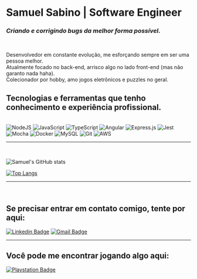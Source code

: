 # Samuel Sabino | Software Engineer

### *Criando e corrigindo bugs da melhor forma possível.*

<br>

<p> 
  Desenvolvedor em constante evolução, me esforçando sempre em ser uma pessoa melhor. <br>
  Atualmente focado no back-end, arrisco algo no lado front-end (mas não garanto nada haha). <br>
  Colecionador por hobby, amo jogos eletrônicos e puzzles no geral.
</p>

## Tecnologias e ferramentas que tenho conhecimento e experiência profissional.

<br>

<div text-align="justify">
  <img alt="NodeJS" src="https://img.shields.io/badge/node.js-3c873a?style=for-the-badge&logo=node.js&logoColor=fff&labelColor=3c873a" />

  <img alt="JavaScript" src="https://img.shields.io/badge/JavaScript-FFDC0B?style=for-the-badge&logo=javascript&logoColor=000&labelColor=FFDC0B" />

  <img alt="TypeScript" src="https://img.shields.io/badge/TypeScript-3276E6?style=for-the-badge&logo=typescript&logoColor=white&labelColor=3276E6" />

  <img alt="Angular" src="https://img.shields.io/badge/Angular-a6120d?style=for-the-badge&logo=angular&logoColor=fff&labelColor=a6120d" />

  <img alt="Express.js" src="https://img.shields.io/badge/express.js%20-%23404d59.svg?&style=for-the-badge"/>

  <img alt="Jest" src="https://img.shields.io/badge/-jest-%23C21325?&style=for-the-badge&logo=jest&logoColor=white"/>

  <img alt="Mocha" src="https://img.shields.io/badge/-mocha-%238D6748?&style=for-the-badge&logo=mocha&logoColor=white"/>

  <img alt="Docker" src="https://img.shields.io/badge/Docker-0db7ed?style=for-the-badge&logo=docker&logoColor=fff&labelColor=0db7ed" />

  <img alt="MySQL" src="https://img.shields.io/badge/mysql-000?&style=for-the-badge&logo=mysql&logoColor=white"/>

  <img alt="Git" src="https://img.shields.io/badge/git%20-%23F05033.svg?&style=for-the-badge&logo=git&logoColor=white"/>

  <img alt="AWS" src="https://img.shields.io/badge/AWS%20-%23FF9900.svg?&style=for-the-badge&logo=amazon-aws&logoColor=white"/>
</div>

---

<br>

<div>

  ![Samuel's GitHub stats](https://github-readme-stats.vercel.app/api?username=samuel-sabino&show_icons=true&hide=issues,stars&theme=dracula)
  
  [![Top Langs](https://github-readme-stats.vercel.app/api/top-langs/?username=samuel-sabino&theme=dracula&layout=compact&langs_count=10)](https://github.com/anuraghazra/github-readme-stats)

</div>

---

<br>

## Se precisar entrar em contato comigo, tente por aqui:

[![Linkedin Badge](https://img.shields.io/badge/Samuel_Sabino-0072b1?style=for-the-badge&logo=Linkedin&logoColor=fff&labelColor=0072b1&link=https://www.linkedin.com/in/samuelsabino/)](https://www.linkedin.com/in/samuelsabino/)
[![Gmail Badge](https://img.shields.io/badge/lima.samuel@gmail.com-D14836?style=for-the-badge&logo=gmail&logoColor=white)](mailto:lima.samuel81@gmail.com)

---

## Você pode me encontrar jogando algo aqui:

[![Playstation Badge](https://img.shields.io/badge/samuelsabino__-%230070D1.svg?&style=for-the-badge&logo=Playstation&logoColor=white)](https://my.playstation.com/profile/Robert300loki)
